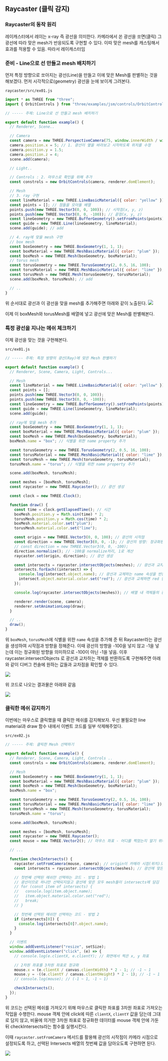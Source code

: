﻿## Raycaster (클릭 감지)

### Raycaster의 동작 원리

레이캐스터에서 레이는 x-ray 즉 광선을 의미한다. 카메라에서 쏜 광선을 쏘면(클릭) 그 광선에 따라 맞은 mesh가 반응되도록 구현할 수 있다. 이따 맞은 mesh를 캐스팅해서 효과를 적용할 수 있음. 따라서 레이캐스터임

### 준비 - Line으로 선 만들고 mesh 배치하기

먼저 특정 방향으로 쏘아지는 광선(Line)을 만들고 이에 맞은 Mesh를 판별하는 것을 해보겠다.
먼저 시각적으로(geometry) 광선을 눈에 보이게 그려본다.

`raycaster/src/ex01.js`

```jsx
import * as THREE from "three";
import { OrbitControls } from "three/examples/jsm/controls/OrbitControls.js";

// ----- 주제: Line으로 선 만들고 mesh 배치하기

export default function example() {
  // Renderer, Scene..

  // Camera
  const camera = new THREE.PerspectiveCamera(75, window.innerWidth / window.innerHeight, 0.1, 1000);
  camera.position.x = 5; // 1. 광선이 옆을 바라보고 시작하도록 위치를 수정
  camera.position.y = 1.5;
  camera.position.z = 4;
  scene.add(camera);

  // Light..

  // Controls : 2. 마우스로 확인을 위해 추가
  const constrols = new OrbitControls(camera, renderer.domElement);

  // Mesh
  // 3. ray 구현
  const lineMaterial = new THREE.LineBasicMaterial({ color: "yellow" });
  const points = []; // 점들을 모아둘 배열
  points.push(new THREE.Vector3(0, 0, 100)); // 시작점(x, y, z)
  points.push(new THREE.Vector3(0, 0, -100)); // 끝점(x, y, z)
  const lineGeometry = new THREE.BufferGeometry().setFromPoints(points);
  const guide = new THREE.Line(lineGeometry, lineMaterial);
  scene.add(guide); // add

  // 4. ray에 맞을 mesh 구현
  // box mesh
  const boxGeometry = new THREE.BoxGeometry(1, 1, 1);
  const boxMaterial = new THREE.MeshBasicMaterial({ color: "plum" });
  const boxMesh = new THREE.Mesh(boxGeometry, boxMaterial);
  // torus mesh
  const torusGeometry = new THREE.TorusGeometry(2, 0.5, 16, 100);
  const torusMaterial = new THREE.MeshBasicMaterial({ color: "lime" });
  const torusMesh = new THREE.Mesh(torusGeometry, torusMaterial);
  scene.add(boxMesh, torusMesh); // add

  // ..
}
```

위 순서대로 광선과 이 광선을 맞을 mesh를 추가해주면 아래와 같이 노출된다.
![](../../img/230323-1.png)

이제 이 boxMesh와 torusMesh를 배열에 넣고 광선에 맞은 Mesh를 판별해본다.

### 특정 광선을 지나는 메쉬 체크하기

이제 광선을 맞는 것을 구현해본다.

`src/ex01.js`

```jsx
// ----- 주제: 특정 방향의 광선(Ray)에 맞은 Mesh 판별하기

export default function example() {
  // Renderer, Scene, Camera, Light, Controls...

  // Mesh
  const lineMaterial = new THREE.LineBasicMaterial({ color: "yellow" });
  const points = [];
  points.push(new THREE.Vector3(0, 0, 100));
  points.push(new THREE.Vector3(0, 0, -100));
  const lineGeometry = new THREE.BufferGeometry().setFromPoints(points);
  const guide = new THREE.Line(lineGeometry, lineMaterial);
  scene.add(guide);

  // ray에 맞을 mesh 추가
  const boxGeometry = new THREE.BoxGeometry(1, 1, 1);
  const boxMaterial = new THREE.MeshBasicMaterial({ color: "plum" });
  const boxMesh = new THREE.Mesh(boxGeometry, boxMaterial);
  boxMesh.name = "box"; // 식별을 위한 name property 추가

  const torusGeometry = new THREE.TorusGeometry(2, 0.5, 16, 100);
  const torusMaterial = new THREE.MeshBasicMaterial({ color: "lime" });
  const torusMesh = new THREE.Mesh(torusGeometry, torusMaterial);
  torusMesh.name = "torus"; // 식별을 위한 name property 추가

  scene.add(boxMesh, torusMesh);

  const meshes = [boxMesh, torusMesh];
  const raycaster = new THREE.Raycaster(); // 광선 생성

  const clock = new THREE.Clock();

  function draw() {
    const time = clock.getElapsedTime(); // 시간
    boxMesh.position.y = Math.sin(time) * 2;
    torusMesh.position.y = Math.cos(time) * 2;
    boxMesh.material.color.set("plum");
    torusMesh.material.color.set("lime");

    const origin = new THREE.Vector3(0, 0, 100); // 광선의 시작점
    const direction = new THREE.Vector3(0, 0, -1); // 광선의 방향: 정규화된 방향 -1을 적용
    // const direction = new THREE.Vector3(0, 0, -100);
    direction.normalize(); // -100을 normalize처리, 1로 계산
    raycaster.set(origin, direction); // 광선 생성

    const intersects = raycaster.intersectObjects(meshes); // 광선과 교차하는 객체들을 반환
    intersects.forEach((intersect) => {
      console.log(intersect.object.name); // 광선과 교체하는 name 속성을 반환
      intersect.object.material.color.set("red"); // 광선과 교체하면 red 컬러로 변경
    });

    console.log(raycaster.intersectObjects(meshes)); // 배열 내 객체들의 광선과의 교차점을 반환

    renderer.render(scene, camera);
    renderer.setAnimationLoop(draw);
  }

  // ..
  draw();
}
```

위 `boxMesh`, `torusMesh`에 식별을 위한 `name` 속성을 추가해 준 뒤 Raycaster라는 광선을 생성하여 시작점과 방향을 정해준다. 이때 광선의 방향을 -100을 넣지 않고 -1을 넣는데 이는 정규화된 방향을 의미하므로 -100이 아닌 -1을 넣음. 이후 raycaster.intersectObjects 로 광선과 교차하는 객체를 반환하도록 구현해주면 아래와 같이 디버그 컨솔에 원하는 값들과 교차점을 확인할 수 있다.

![](../../img/230326-1.png)

위 코드로 나오는 결과물은 아래와 같음

![](../../img/230326-1.gif)

### 클릭한 메쉬 감지하기

이번에는 마우스로 클릭했을 때 클릭한 메쉬를 감지해보자.
우선 불필요한 line material과 draw 함수 내에서 이벤트 코드를 일부 삭제해주었다.

`src/ex02.js`

```jsx
// ----- 주제: 클릭한 Mesh 선택하기

export default function example() {
  // Renderer, Scene, Camera, Light, Controls ..
  const constrols = new OrbitControls(camera, renderer.domElement);

  // Mesh
  const boxGeometry = new THREE.BoxGeometry(1, 1, 1);
  const boxMaterial = new THREE.MeshBasicMaterial({ color: "plum" });
  const boxMesh = new THREE.Mesh(boxGeometry, boxMaterial);
  boxMesh.name = "box";

  const torusGeometry = new THREE.TorusGeometry(2, 0.5, 16, 100);
  const torusMaterial = new THREE.MeshBasicMaterial({ color: "lime" });
  const torusMesh = new THREE.Mesh(torusGeometry, torusMaterial);
  torusMesh.name = "torus";

  scene.add(boxMesh, torusMesh);

  const meshes = [boxMesh, torusMesh];
  const raycaster = new THREE.Raycaster();
  const mouse = new THREE.Vector2(); // 마우스 좌표 - 어디를 찍었는지 알기 위해(초기값: x:0, y:0)

  // ...

  function checkIntersects() {
    raycaster.setFromCamera(mouse, camera); // origin이 카메라 시점(위치)으로 설정한 뒤 광선의 시작점과 방향 설정
    const intersects = raycaster.intersectObjects(meshes); // 광선에 맞은 mesh들을 배열로 반환

    // 첫번째 선택된 메쉬만 선택하는 코드 - 방법 1
    // 광선이므로 하나만 선택되지않고 광선에 맞은 모두 mesh들이 intersects에 담김
    // for (const item of intersects) {
    //   console.log(item.object.name);
    //   item.object.material.color.set("red");
    //   break;
    // }

    // 첫번째 선택된 메쉬만 선택하는 코드 - 방법 2
    if (intersects[0]) {
      console.log(intersects[0]?.object.name);
    }
  }

  // 이벤트
  window.addEventListener("resize", setSize);
  window.addEventListener("click", (e) => {
    // console.log(e.clientX, e.clientY); // 화면에서 찍은 x, y 좌표

    // 2차원 좌표를 3차원 좌표로 정규화
    mouse.x = (e.clientX / canvas.clientWidth) * 2 - 1; // -1 ~ 1
    mouse.y = -((e.clientY / canvas.clientHeight) * 2 - 1); // -1 ~ 1
    // console.log(mouse); // (-1 ~ 1, -1 ~ 1)

    checkIntersects();
  });
}
```

위 코드는 선택된 메쉬를 가져오기 위해 마우스로 클릭한 좌표를 3차원 좌표로 가져오는 작업을 수행한다. mouse 객체 안에 click에 따른 `clientX`, `clientY` 값을 담는데 그대로 담지 않고, 비율에 의거한 3차원 좌표로 정규화한 데이터를 mouse 객체 안에 가둔 뒤 checkIntersects라는 함수를 실행시킨다.

이때 `raycaster.setFromCamera` 메서드를 활용해 광선의 시작점이 카메라 시점으로 설정되도록 하고, 선택된 Intersects 배열의 첫번째 값을 담아오도록 구현하면 된다.

![](../../img/230327-1.gif)
